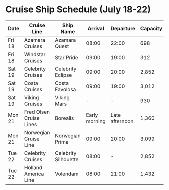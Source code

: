 # Cruise Ship Schedule (July 18-22)

| Date | Cruise Line | Ship Name | Arrival | Departure | Capacity |
|------|-------------|-----------|---------|-----------|----------|
| Fri 18 | Azamara Cruises | Azamara Quest | 08:00 | 22:00 | 698 |
| Fri 18 | Windstar Cruises | Star Pride | 09:00 | 19:00 | 312 |
| Sat 19 | Celebrity Cruises | Celebrity Eclipse | 09:00 | 20:00 | 2,852 |
| Sat 19 | Costa Cruises | Costa Favolosa | 09:00 | 19:00 | 3,012 |
| Sat 19 | Viking Cruises | Viking Mars | - | - | 930 |
| Mon 21 | Fred Olsen Cruise Lines | Borealis | Early morning | Late afternoon | 1,360 |
| Mon 21 | Norwegian Cruise Line | Norwegian Prima | 09:00 | 20:00 | 3,099 |
| Tue 22 | Celebrity Cruises | Celebrity Silhouette | 08:00 | - | 2,852 |
| Tue 22 | Holland America Line | Volendam | 08:00 | 21:00 | 1,432 |